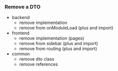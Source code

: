 ### Remove a DTO

* backend
    * remove implementation
    * remove from onModuleLoad (plus and import)
* frontend
    * remove implementation (pages)
    * remove from sidebar (plus and import)
    * remove from routing (plus and import)
* common
    * remove dto class
    * remove references